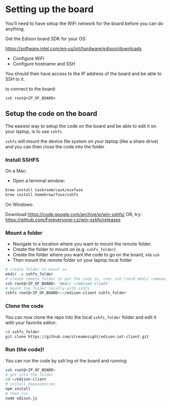 # Setting up the board

You'll need to have setup the WiFi network for the board before you can do anything.

Get the Edison board SDK for your OS:

https://software.intel.com/en-us/iot/hardware/edison/downloads

- Configure WiFi
- Configure hostname and SSH

You should then have access to the IP address of the board and be able to SSH to it.

to connect to the board:

`ssh root@<IP_OF_BOARD>`

## Setup the code on the board

The easiest way to setup the code on the board and be able to edit it on your laptop, is to use `sshfs`

`sshfs` will mount the device file system on your laptop (like a share drive) and you can then close the code into the folder

### Install SSHFS

On a Mac:
- Open a terminal window:

```bash
brew install Caskroom/cask/osxfuse
brew install homebrew/fuse/sshfs
```

On Windows:

Download https://code.google.com/archive/p/win-sshfs/
OR, try: https://github.com/Foreveryone-cz/win-sshfs/releases

### Mount a folder
- Navigate to a location where you want to mount the remote folder.
- Create the folder to mount on (e.g. `sshfs_folder`)
- Create the folder where you want the code to go on the board, via `ssh`
- Then mount the remote folder on your laptop local folder
```bash
# create folder to mount on
mkdir -p sshfs_folder
# create remote folder to put the code in, over ssh (send mkdir command over ssh)
ssh root@<IP_OF_BOARD> 'mkdir ~/edison-client'
# mount the folder locally with sshfs
sshfs root@<IP_OF_BOARD>:~/edison-client sshfs_folder
```

### Clone the code
You can now clone the repo into the local `sshfs_folder` folder and edit it with your favorite editor:
```bash
cd sshfs_folder
git clone https://github.com/streamnsight/edison-iot-client.git
```

### Run (the code)!

You can run the code by ssh'ing ot the board and running:

```bash
ssh root@<IP_OF_BOARD>
# get into the folder
cd ~/edison-client
# install dependencies
npm install
# then run
node edison.js
```